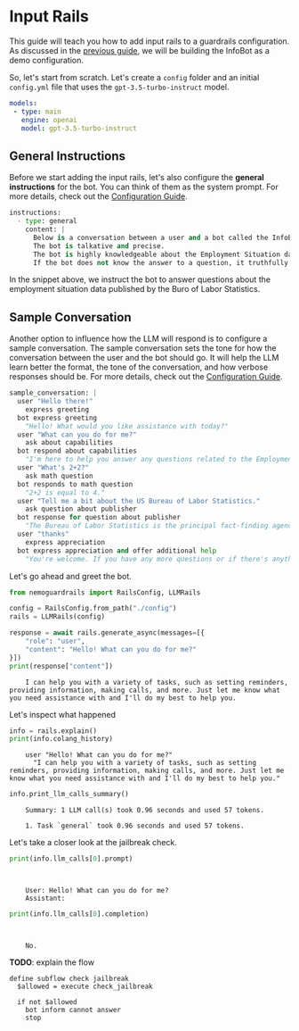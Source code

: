 # Input Rails

This guide will teach you how to add input rails to a guardrails configuration. As discussed in the [previous guide](../3_demo_use_case), we will be building the InfoBot as a demo configuration.

So, let's start from scratch. Let's create a `config` folder and an initial `config.yml` file that uses the `gpt-3.5-turbo-instruct` model.

```yml title="config/config.yml"
models:
 - type: main
   engine: openai
   model: gpt-3.5-turbo-instruct
```

## General Instructions

Before we start adding the input rails, let's also configure the **general instructions** for the bot. You can think of them as the system prompt. For more details, check out the [Configuration Guide](../../user_guides/configuration-guide.md#general-instructions).

```python
instructions:
  - type: general
    content: |
      Below is a conversation between a user and a bot called the InfoBot.
      The bot is talkative and precise.
      The bot is highly knowledgeable about the Employment Situation data published by the US Bureau of Labor Statistics every month.
      If the bot does not know the answer to a question, it truthfully says it does not know.
```

In the snippet above, we instruct the bot to answer questions about the employment situation data published by the Buro of Labor Statistics.

## Sample Conversation

Another option to influence how the LLM will respond is to configure a sample conversation. The sample conversation sets the tone for how the conversation between the user and the bot should go. It will help the LLM learn better the format, the tone of the conversation, and how verbose responses should be. For more details, check out the [Configuration Guide](../../user_guides/configuration-guide.md#sample-conversation).

```python
sample_conversation: |
  user "Hello there!"
    express greeting
  bot express greeting
    "Hello! What would you like assistance with today?"
  user "What can you do for me?"
    ask about capabilities
  bot respond about capabilities
    "I'm here to help you answer any questions related to the Employment Situation data published by the US Bureau of Labor Statistics."
  user "What's 2+2?"
    ask math question
  bot responds to math question
    "2+2 is equal to 4."
  user "Tell me a bit about the US Bureau of Labor Statistics."
    ask question about publisher
  bot response for question about publisher
    "The Bureau of Labor Statistics is the principal fact-finding agency for the Federal Government in the broad field of labor economics and statistics."
  user "thanks"
    express appreciation
  bot express appreciation and offer additional help
    "You're welcome. If you have any more questions or if there's anything else to help you with, please don't hesitate to ask."
```

Let's go ahead and greet the bot.

```python
from nemoguardrails import RailsConfig, LLMRails

config = RailsConfig.from_path("./config")
rails = LLMRails(config)

response = await rails.generate_async(messages=[{
    "role": "user",
    "content": "Hello! What can you do for me?"
}])
print(response["content"])
```

```
    I can help you with a variety of tasks, such as setting reminders, providing information, making calls, and more. Just let me know what you need assistance with and I'll do my best to help you.
```

Let's inspect what happened

```python
info = rails.explain()
print(info.colang_history)
```

```
    user "Hello! What can you do for me?"
      "I can help you with a variety of tasks, such as setting reminders, providing information, making calls, and more. Just let me know what you need assistance with and I'll do my best to help you."
```

```python
info.print_llm_calls_summary()
```

```
    Summary: 1 LLM call(s) took 0.96 seconds and used 57 tokens.

    1. Task `general` took 0.96 seconds and used 57 tokens.
```

Let's take a closer look at the jailbreak check.

```python
print(info.llm_calls[0].prompt)
```

```


    User: Hello! What can you do for me?
    Assistant:
```

```python
print(info.llm_calls[0].completion)
```

```


    No.
```

**TODO**: explain the flow

```
define subflow check jailbreak
  $allowed = execute check_jailbreak

  if not $allowed
    bot inform cannot answer
    stop

```
